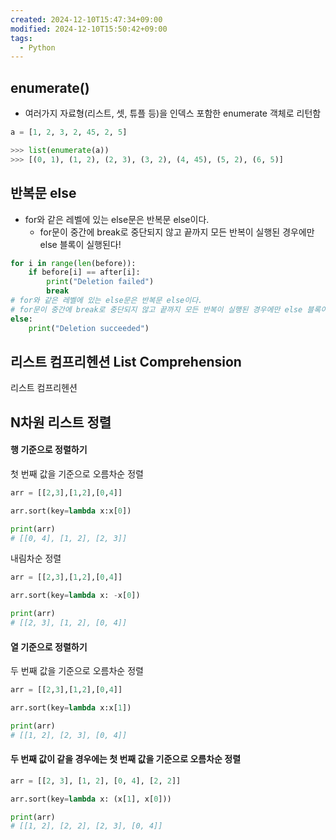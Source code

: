```yaml
---
created: 2024-12-10T15:47:34+09:00
modified: 2024-12-10T15:50:42+09:00
tags:
  - Python
---
```

## enumerate()

- 여러가지 자료형(리스트, 셋, 튜플 등)을 인덱스 포함한 enumerate 객체로 리턴함

```python
a = [1, 2, 3, 2, 45, 2, 5]

>>> list(enumerate(a))
>>> [(0, 1), (1, 2), (2, 3), (3, 2), (4, 45), (5, 2), (6, 5)]
```



## 반복문 else

- for와 같은 레벨에 있는 else문은 반복문 else이다.
	- for문이 중간에 break로 중단되지 않고 끝까지 모든 반복이 실행된 경우에만 else 블록이 실행된다!
```python
for i in range(len(before)):
    if before[i] == after[i]:
        print("Deletion failed")
        break
# for와 같은 레벨에 있는 else문은 반복문 else이다.
# for문이 중간에 break로 중단되지 않고 끝까지 모든 반복이 실행된 경우에만 else 블록이 실행된다!
else:
    print("Deletion succeeded")

```



## 리스트 컴프리헨션 List Comprehension
리스트 컴프리헨션



## N차원 리스트 정렬

#### 행 기준으로 정렬하기 
첫 번째 값을 기준으로 오름차순 정렬
```python
arr = [[2,3],[1,2],[0,4]]

arr.sort(key=lambda x:x[0])

print(arr)
# [[0, 4], [1, 2], [2, 3]]
```

내림차순 정렬
``` python
arr = [[2,3],[1,2],[0,4]]

arr.sort(key=lambda x: -x[0])

print(arr)
# [[2, 3], [1, 2], [0, 4]]
```

#### 열 기준으로 정렬하기
두 번째 값을 기준으로 오름차순 정렬
```python
arr = [[2,3],[1,2],[0,4]]

arr.sort(key=lambda x:x[1])

print(arr)
# [[1, 2], [2, 3], [0, 4]]
```

#### 두 번째 값이 같을 경우에는 첫 번째 값을 기준으로 오름차순 정렬
```python
arr = [[2, 3], [1, 2], [0, 4], [2, 2]]

arr.sort(key=lambda x: (x[1], x[0]))

print(arr)
# [[1, 2], [2, 2], [2, 3], [0, 4]]
```

